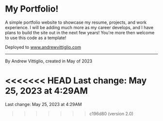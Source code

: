 # My Portfolio!
A simple portfolio website to showcase my resume, projects, and work experience. I will be adding much more as my career develops, and I have plans to build the site out in the next few years! You're more then welcome to use this code as a template!

Deployed to www.andrewvittiglio.com

----
By Andrew Vittiglio, created in May of 2023

<<<<<<< HEAD
Last change: May 25, 2023 at  4:29AM
=======
Last change: May 25, 2023 at  4:29AM
>>>>>>> c196d80 (version 2.0)
